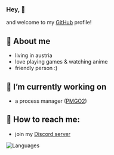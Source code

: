### Hey, 👋

and welcome to my [GitHub](https://github.com) profile!

## 🐼 About me
  - living in austria  <!-- - founder of [Keomu](https://keomu.com) -->
  - love playing games & watching anime
  - friendly person :)
    
## 🔭 I’m currently working on
  <!-- - [Kuma](https://github.com/KumaaaBot) (Discord Bot) -->
  <!-- - a discord.js framework -->
  - a process manager ([PMGO2](https://github.com/Pandaaa2507/PMGO2))
    
## 📖 How to reach me:
  - join my [Discord server](https://discord.gg/MMH4rpk)

<!-- ![Stats](https://github-readme-stats.vercel.app/api?username=pandaaa2507&theme=tokyonight) -->
![Languages](https://github-readme-stats.vercel.app/api/top-langs/?username=pandaaa2507&layout=compact&theme=tokyonight)
